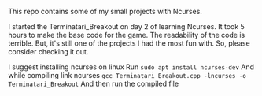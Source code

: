 This repo contains some of my small projects with Ncurses.

I started the Terminatari_Breakout on day 2 of learning Ncurses. It took 5 hours to make the base code for the game. The readability of the code is terrible. But, it's still one of the projects I had the most fun with.
So, please consider checking it out.

I suggest installing ncurses on linux
Run
`sudo apt install ncurses-dev`
And while compiling link ncurses
`gcc Terminatari_Breakout.cpp -lncurses -o Terminatari_Breakout`
And then run the compiled file
